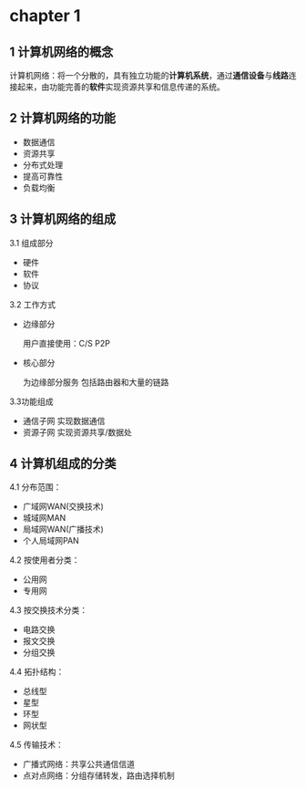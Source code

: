 # chapter 1

## 1 计算机网络的概念

计算机网络：将一个分散的，具有独立功能的**计算机系统**，通过**通信设备**与**线路**连接起来，由功能完善的**软件**实现资源共享和信息传递的系统。

## 2 计算机网络的功能

* 数据通信
* 资源共享
* 分布式处理
* 提高可靠性
* 负载均衡

## 3 计算机网络的组成

3.1 组成部分

* 硬件
* 软件
* 协议

3.2 工作方式

* 边缘部分 

  用户直接使用：C/S P2P

* 核心部分

  为边缘部分服务 包括路由器和大量的链路

3.3功能组成

* 通信子网 实现数据通信
* 资源子网 实现资源共享/数据处

## **4 计算机组成的分类**

4.1 分布范围：

* 广域网WAN\(交换技术\) 
* 城域网MAN 
* 局域网WAN\(广播技术\) 
* 个人局域网PAN 

4.2 按使用者分类：

* 公用网 
* 专用网 

4.3 按交换技术分类：

* 电路交换 
* 报文交换 
* 分组交换 

4.4 拓扑结构：

* 总线型
* 星型
* 环型
* 网状型 

4.5 传输技术：

* 广播式网络：共享公共通信信道 
* 点对点网络：分组存储转发，路由选择机制

